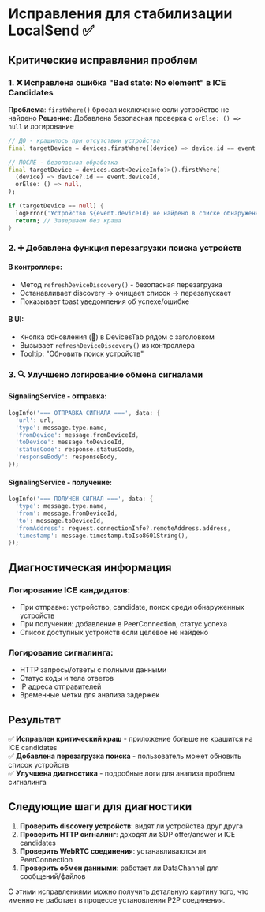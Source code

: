 # Исправления для стабилизации LocalSend ✅

## Критические исправления проблем

### 1. ❌ Исправлена ошибка "Bad state: No element" в ICE Candidates
**Проблема**: `firstWhere()` бросал исключение если устройство не найдено
**Решение**: Добавлена безопасная проверка с `orElse: () => null` и логирование

```dart
// ДО - крашилось при отсутствии устройства
final targetDevice = devices.firstWhere((device) => device.id == event.deviceId);

// ПОСЛЕ - безопасная обработка
final targetDevice = devices.cast<DeviceInfo?>().firstWhere(
  (device) => device?.id == event.deviceId,
  orElse: () => null,
);

if (targetDevice == null) {
  logError('Устройство ${event.deviceId} не найдено в списке обнаруженных');
  return; // Завершаем без краша
}
```

### 2. ➕ Добавлена функция перезагрузки поиска устройств

#### В контроллере:
- Метод `refreshDeviceDiscovery()` - безопасная перезагрузка
- Останавливает discovery → очищает список → перезапускает
- Показывает toast уведомления об успехе/ошибке

#### В UI:
- Кнопка обновления (🔄) в DevicesTab рядом с заголовком
- Вызывает `refreshDeviceDiscovery()` из контроллера
- Tooltip: "Обновить поиск устройств"

### 3. 🔍 Улучшено логирование обмена сигналами

#### SignalingService - отправка:
```dart
logInfo('=== ОТПРАВКА СИГНАЛА ===', data: {
  'url': url,
  'type': message.type.name, 
  'fromDevice': message.fromDeviceId,
  'toDevice': message.toDeviceId,
  'statusCode': response.statusCode,
  'responseBody': responseBody,
});
```

#### SignalingService - получение:
```dart
logInfo('=== ПОЛУЧЕН СИГНАЛ ===', data: {
  'type': message.type.name,
  'from': message.fromDeviceId,
  'to': message.toDeviceId,
  'fromAddress': request.connectionInfo?.remoteAddress.address,
  'timestamp': message.timestamp.toIso8601String(),
});
```

## Диагностическая информация

### Логирование ICE кандидатов:
- При отправке: устройство, candidate, поиск среди обнаруженных устройств
- При получении: добавление в PeerConnection, статус успеха
- Список доступных устройств если целевое не найдено

### Логирование сигналинга:
- HTTP запросы/ответы с полными данными
- Статус коды и тела ответов
- IP адреса отправителей
- Временные метки для анализа задержек

## Результат

✅ **Исправлен критический краш** - приложение больше не крашится на ICE candidates  
✅ **Добавлена перезагрузка поиска** - пользователь может обновить список устройств  
✅ **Улучшена диагностика** - подробные логи для анализа проблем сигналинга  

## Следующие шаги для диагностики

1. **Проверить discovery устройств**: видят ли устройства друг друга
2. **Проверить HTTP сигналинг**: доходят ли SDP offer/answer и ICE candidates
3. **Проверить WebRTC соединения**: устанавливаются ли PeerConnection
4. **Проверить обмен данными**: работает ли DataChannel для сообщений/файлов

С этими исправлениями можно получить детальную картину того, что именно не работает в процессе установления P2P соединения.